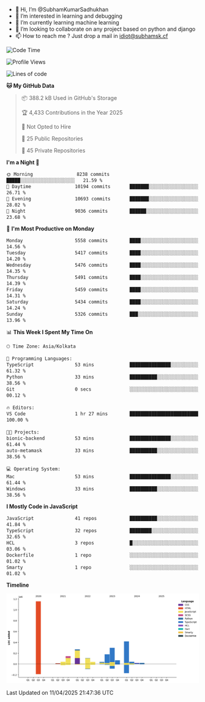- 👋 Hi, I’m @SubhamKumarSadhukhan
- 👀 I’m interested in learning and debugging
- 🌱 I’m currently learning machine learning
- 💞️ I’m looking to collaborate on any project based on python and django
- 📫 How to reach me ?
      Just drop a mail in idiot@subhamsk.cf

<!---
SubhamKumarSadhukhan/SubhamKumarSadhukhan is a ✨ special ✨ repository because its `README.md` (this file) appears on your GitHub profile.
You can click the Preview link to take a look at your changes.
--->


<!--START_SECTION:waka-->
![Code Time](http://img.shields.io/badge/Code%20Time-2%2C829%20hrs%2020%20mins-blue)

![Profile Views](http://img.shields.io/badge/Profile%20Views-0-blue)

![Lines of code](https://img.shields.io/badge/From%20Hello%20World%20I%27ve%20Written-2.8%20million%20lines%20of%20code-blue)

**🐱 My GitHub Data** 

> 📦 388.2 kB Used in GitHub's Storage 
 > 
> 🏆 4,433 Contributions in the Year 2025
 > 
> 🚫 Not Opted to Hire
 > 
> 📜 25 Public Repositories 
 > 
> 🔑 45 Private Repositories 
 > 
**I'm a Night 🦉** 

```text
🌞 Morning                8238 commits        █████░░░░░░░░░░░░░░░░░░░░   21.59 % 
🌆 Daytime                10194 commits       ███████░░░░░░░░░░░░░░░░░░   26.71 % 
🌃 Evening                10693 commits       ███████░░░░░░░░░░░░░░░░░░   28.02 % 
🌙 Night                  9036 commits        ██████░░░░░░░░░░░░░░░░░░░   23.68 % 
```
📅 **I'm Most Productive on Monday** 

```text
Monday                   5558 commits        ████░░░░░░░░░░░░░░░░░░░░░   14.56 % 
Tuesday                  5417 commits        ████░░░░░░░░░░░░░░░░░░░░░   14.20 % 
Wednesday                5476 commits        ████░░░░░░░░░░░░░░░░░░░░░   14.35 % 
Thursday                 5491 commits        ████░░░░░░░░░░░░░░░░░░░░░   14.39 % 
Friday                   5459 commits        ████░░░░░░░░░░░░░░░░░░░░░   14.31 % 
Saturday                 5434 commits        ████░░░░░░░░░░░░░░░░░░░░░   14.24 % 
Sunday                   5326 commits        ███░░░░░░░░░░░░░░░░░░░░░░   13.96 % 
```


📊 **This Week I Spent My Time On** 

```text
🕑︎ Time Zone: Asia/Kolkata

💬 Programming Languages: 
TypeScript               53 mins             ███████████████░░░░░░░░░░   61.32 % 
Python                   33 mins             ██████████░░░░░░░░░░░░░░░   38.56 % 
Git                      0 secs              ░░░░░░░░░░░░░░░░░░░░░░░░░   00.12 % 

🔥 Editors: 
VS Code                  1 hr 27 mins        █████████████████████████   100.00 % 

🐱‍💻 Projects: 
bionic-backend           53 mins             ███████████████░░░░░░░░░░   61.44 % 
auto-metamask            33 mins             ██████████░░░░░░░░░░░░░░░   38.56 % 

💻 Operating System: 
Mac                      53 mins             ███████████████░░░░░░░░░░   61.44 % 
Windows                  33 mins             ██████████░░░░░░░░░░░░░░░   38.56 % 
```

**I Mostly Code in JavaScript** 

```text
JavaScript               41 repos            ██████████░░░░░░░░░░░░░░░   41.84 % 
TypeScript               32 repos            ████████░░░░░░░░░░░░░░░░░   32.65 % 
HCL                      3 repos             █░░░░░░░░░░░░░░░░░░░░░░░░   03.06 % 
Dockerfile               1 repo              ░░░░░░░░░░░░░░░░░░░░░░░░░   01.02 % 
Smarty                   1 repo              ░░░░░░░░░░░░░░░░░░░░░░░░░   01.02 % 
```



**Timeline**

![Lines of Code chart](https://raw.githubusercontent.com/SubhamKumarSadhukhan/SubhamKumarSadhukhan/main/assets/bar_graph.png)


 Last Updated on 11/04/2025 21:47:36 UTC
<!--END_SECTION:waka-->
